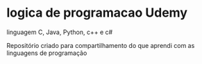 # logica de programacao Udemy
 linguagem C, Java, Python, c++ e c#


Repositório criado para compartilhamento do que aprendi com as linguagens de programação